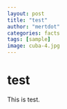 ```yaml
---
layout: post
title: "test"
author: "mertdot"
categories: facts
tags: [sample]
image: cuba-4.jpg
---
```

# test
This is test.